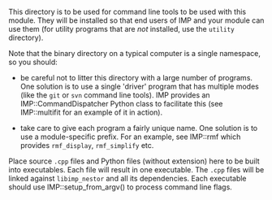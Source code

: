 This directory is to be used for command line tools to be used with this module.
They will be installed so that end users of IMP and your module can use them
(for utility programs that are *not* installed, use the `utility` directory).

Note that the binary directory on a typical computer is a single namespace,
so you should:

 - be careful not to litter this directory with a large number of programs.
   One solution is to use a single 'driver' program that has multiple modes
   (like the `git` or `svn` command line tools). IMP provides an
   IMP::CommandDispatcher Python class to facilitate this (see IMP::multifit
   for an example of it in action).

 - take care to give each program a fairly unique name. One solution is to
   use a module-specific prefix. For an example, see IMP::rmf which provides
   `rmf_display`, `rmf_simplify` etc.

Place source `.cpp` files and Python files (without extension) here to be
built into executables. Each file will result in one executable. The
`.cpp` files will be linked against `libimp_nestor` and all its dependencies.
Each executable should use IMP::setup_from_argv() to process command
line flags.

